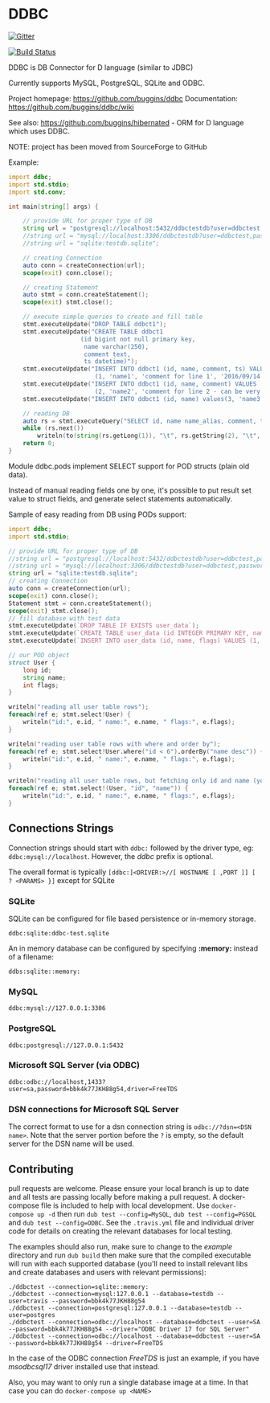 DDBC
====

[![Gitter](https://badges.gitter.im/Join%20Chat.svg)](https://gitter.im/buggins/ddbc?utm_source=badge&utm_medium=badge&utm_campaign=pr-badge&utm_content=badge)

[![Build Status](https://travis-ci.org/buggins/ddbc.svg?branch=master)](https://travis-ci.org/buggins/ddbc)

DDBC is DB Connector for D language (similar to JDBC)

Currently supports MySQL, PostgreSQL, SQLite and ODBC.

Project homepage: https://github.com/buggins/ddbc
Documentation: https://github.com/buggins/ddbc/wiki


See also: https://github.com/buggins/hibernated - ORM for D language which uses DDBC.


NOTE: project has been moved from SourceForge to GitHub


Example:

```d
import ddbc;
import std.stdio;
import std.conv;

int main(string[] args) {

    // provide URL for proper type of DB
    string url = "postgresql://localhost:5432/ddbctestdb?user=ddbctest,password=ddbctestpass,ssl=true";
    //string url = "mysql://localhost:3306/ddbctestdb?user=ddbctest,password=ddbctestpass";
    //string url = "sqlite:testdb.sqlite";

    // creating Connection
    auto conn = createConnection(url);
    scope(exit) conn.close();

    // creating Statement
    auto stmt = conn.createStatement();
    scope(exit) stmt.close();

    // execute simple queries to create and fill table
    stmt.executeUpdate("DROP TABLE ddbct1");
    stmt.executeUpdate("CREATE TABLE ddbct1 
                    (id bigint not null primary key, 
                     name varchar(250),
                     comment text,
                     ts datetime)");
    stmt.executeUpdate("INSERT INTO ddbct1 (id, name, comment, ts) VALUES
                        (1, 'name1', 'comment for line 1', '2016/09/14 15:24:01')");
    stmt.executeUpdate("INSERT INTO ddbct1 (id, name, comment) VALUES
                        (2, 'name2', 'comment for line 2 - can be very long')");
    stmt.executeUpdate("INSERT INTO ddbct1 (id, name) values(3, 'name3')"); // comment is null here

    // reading DB
    auto rs = stmt.executeQuery("SELECT id, name name_alias, comment, ts FROM ddbct1 ORDER BY id");
    while (rs.next())
        writeln(to!string(rs.getLong(1)), "\t", rs.getString(2), "\t", rs.getString(3), "\t", rs.getString(4));
    return 0;
}
```

Module ddbc.pods implement SELECT support for POD structs (plain old data).

Instead of manual reading fields one by one, it's possible to put result set value to struct fields, 
and generate select statements automatically.

Sample of easy reading from DB using PODs support:


```d
import ddbc;
import std.stdio;

// provide URL for proper type of DB
//string url = "postgresql://localhost:5432/ddbctestdb?user=ddbctest,password=ddbctestpass,ssl=true";
//string url = "mysql://localhost:3306/ddbctestdb?user=ddbctest,password=ddbctestpass";
string url = "sqlite:testdb.sqlite";
// creating Connection
auto conn = createConnection(url);
scope(exit) conn.close();
Statement stmt = conn.createStatement();
scope(exit) stmt.close();
// fill database with test data
stmt.executeUpdate(`DROP TABLE IF EXISTS user_data`);
stmt.executeUpdate(`CREATE TABLE user_data (id INTEGER PRIMARY KEY, name VARCHAR(255) NOT NULL, flags int null)`);
stmt.executeUpdate(`INSERT INTO user_data (id, name, flags) VALUES (1, 'John', 5), (2, 'Andrei', 2), (3, 'Walter', 2), (4, 'Rikki', 3), (5, 'Iain', 0), (6, 'Robert', 1)`);

// our POD object
struct User {
    long id;
    string name;
    int flags;
}

writeln("reading all user table rows");
foreach(ref e; stmt.select!User) {
    writeln("id:", e.id, " name:", e.name, " flags:", e.flags);
}

writeln("reading user table rows with where and order by");
foreach(ref e; stmt.select!User.where("id < 6").orderBy("name desc")) {
    writeln("id:", e.id, " name:", e.name, " flags:", e.flags);
}

writeln("reading all user table rows, but fetching only id and name (you will see default value 0 in flags field)");
foreach(ref e; stmt.select!(User, "id", "name")) {
    writeln("id:", e.id, " name:", e.name, " flags:", e.flags);
}
```

## Connections Strings

Connection strings should start with `ddbc:` followed by the driver type, eg: `ddbc:mysql://localhost`. However, the _ddbc_ prefix is optional.

The overall format is typically `[ddbc:]<DRIVER:>//[ HOSTNAME [ ,PORT ]] [ ? <PARAMS> }]` except for SQLite

### SQLite

SQLite can be configured for file based persistence or in-memory storage.

```
ddbc:sqlite:ddbc-test.sqlite
```

An in memory database can be configured by specifying **:memory:** instead of a filename:

```
ddbs:sqlite::memory:
```

### MySQL

```
ddbc:mysql://127.0.0.1:3306
```

### PostgreSQL

```
ddbc:postgresql://127.0.0.1:5432
```

### Microsoft SQL Server (via ODBC)

```
ddbc:odbc://localhost,1433?user=sa,password=bbk4k77JKH88g54,driver=FreeTDS
```

### DSN connections for Microsoft SQL Server
The correct format to use for a dsn connection string is `odbc://?dsn=<DSN name>`.
Note that the server portion before the `?` is empty, so the default server for
the DSN name will be used.

## Contributing

pull requests are welcome. Please ensure your local branch is up to date and all tests are passing locally before making a pull request. A docker-compose file is included to help with local development. Use `docker-compose up -d` then run `dub test --config=MySQL`, `dub test --config=PGSQL` and `dub test --config=ODBC`. See the `.travis.yml` file and individual driver code for details on creating the relevant databases for local testing.

The examples should also run, make sure to change to the _example_ directory and run `dub build` then make sure that the compiled executable will run with each supported database (you'll need to install relevant libs and create databases and users with relevant permissions):

```
./ddbctest --connection=sqlite::memory:
./ddbctest --connection=mysql:127.0.0.1 --database=testdb --user=travis --password=bbk4k77JKH88g54
./ddbctest --connection=postgresql:127.0.0.1 --database=testdb --user=postgres
./ddbctest --connection=odbc://localhost --database=ddbctest --user=SA --password=bbk4k77JKH88g54 --driver="ODBC Driver 17 for SQL Server"
./ddbctest --connection=odbc://localhost --database=ddbctest --user=SA --password=bbk4k77JKH88g54 --driver=FreeTDS
```

In the case of the ODBC connection _FreeTDS_ is just an example, if you have _msodbcsql17_ driver installed use that instead.

Also, you may want to only run a single database image at a time. In that case you can do `docker-compose up <NAME>`